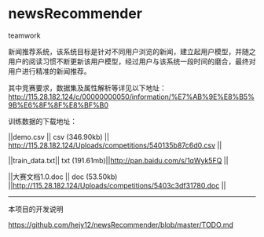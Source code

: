 # newsRecommender
teamwork

新闻推荐系统，该系统目标是针对不同用户浏览的新闻，建立起用户模型，并随之用户的阅读习惯不断更新该用户模型，经过用户与该系统一段时间的磨合，最终对用户进行精准的新闻推荐。

其中竞赛要求，数据集及属性解析等详见以下地址：
http://115.28.182.124/c/00000000050/information/%E7%AB%9E%E8%B5%9B%E6%8F%8F%E8%BF%B0

训练数据的下载地址：

||demo.csv ||	csv (346.90kb) || http://115.28.182.124/Uploads/competitions/540135b87c6d0.csv ||

||train_data.txt|| 	txt (191.61mb)||http://pan.baidu.com/s/1qWyk5FQ ||

||大赛文档1.0.doc ||	doc (53.50kb) ||http://115.28.182.124/Uploads/competitions/5403c3df31780.doc ||

-----------------------------
本项目的开发说明

https://github.com/hejy12/newsRecommender/blob/master/TODO.md

